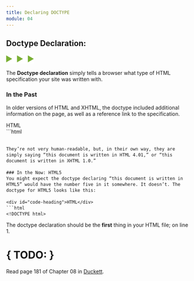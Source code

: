 ```yaml
---
title: Declaring DOCTYPE
module: 04
---
```


## Doctype Declaration:
<img src="./../../../img/arrow-divider.svg" style="width: 75px; border: none;" />

The **Doctype declaration** simply tells a browser what type of HTML specification your site was written with.

### In the Past
In older versions of HTML and XHTML, the doctype included additional information on the page, as well as a reference link to the specification.

<div id="code-heading">HTML</div>
```html
<!-- The doctype for HTML 4.01 looks like this: -->
<!DOCTYPE HTML PUBLIC"-//W3C//DTD HTML 4.01//EN" "http://www.w3.org/TR/html4/strict.dtd">


<!-- Here’s the doctype for XHTML 1.0: -->
<!DOCTYPE html PUBLIC "-//W3C//DTD XHTML 1.0 Strict //EN" "http://www.w3.org/TR/xhtml1/DTD/xhtml1-strict.dtd">
```

They’re not very human-readable, but, in their own way, they are simply saying “this document is written in HTML 4.01,” or “this document is written in XHTML 1.0.”

### In the Now: HTML5
You might expect the doctype declaring “this document is written in HTML5” would have the number five in it somewhere. It doesn’t. The doctype for HTML5 looks like this:

<div id="code-heading">HTML</div>
```html
<!DOCTYPE html>
```

The doctype declaration should be the **first** thing in your HTML file; on line 1.


# { TODO: }
Read page 181 of Chapter 08 in [Duckett](https://github.com/Media-Ed-Online/intro-web-dev/issues/3).
